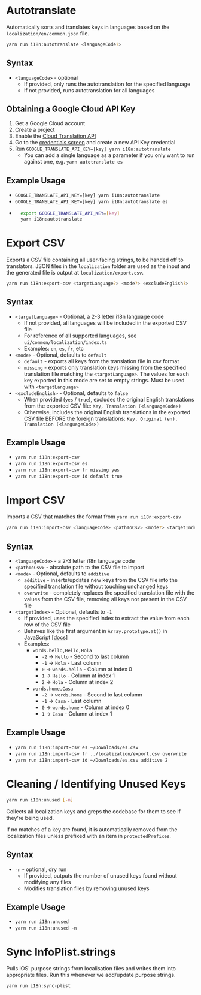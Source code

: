 # Autotranslate

Automatically sorts and translates keys in languages based on the `localization/en/common.json` file.

```bash
yarn run i18n:autotranslate <languageCode?>
```

## Syntax

-   `<languageCode>` - optional
    -   If provided, only runs the autotranslation for the specified language
    -   If not provided, runs autotranslation for all languages

## Obtaining a Google Cloud API Key

1. Get a Google Cloud account
2. Create a project
3. Enable the [Cloud Translation API](https://console.cloud.google.com/apis/api/translate.googleapis.com)
4. Go to the [credentials screen](https://console.cloud.google.com/apis/credentials) and create a new API Key credential
5. Run `GOOGLE_TRANSLATE_API_KEY=[key] yarn i18n:autotranslate`
    - You can add a single language as a parameter if you only want to run against one, e.g. `yarn autotranslate es`

## Example Usage

-   `GOOGLE_TRANSLATE_API_KEY=[key] yarn i18n:autotranslate`
-   `GOOGLE_TRANSLATE_API_KEY=[key] yarn i18n:autotranslate es`
-   ```bash
      export GOOGLE_TRANSLATE_API_KEY=[key]
      yarn i18n:autotranslate
    ```

# Export CSV

Exports a CSV file containing all user-facing strings, to be handed off to translators. JSON files in the `localization` folder are used as the input and the generated file is output at `localization/export.csv`.

```bash
yarn run i18n:export-csv <targetLanguage?> <mode?> <excludeEnglish?>
```

## Syntax

-   `<targetLanguage>` - Optional, a 2-3 letter i18n language code
    -   If not provided, all languages will be included in the exported CSV file
    -   For reference of all supported languages, see `ui/common/localization/index.ts`
    -   Examples: `en`, `es`, `fr`, etc
-   `<mode>` - Optional, defaults to `default`
    -   `default` - exports all keys from the translation file in csv format
    -   `missing` - exports only translation keys missing from the specified translation file matching the `<targetLanguage>`. The values for each key exported in this mode are set to empty strings. Must be used with `<targetLanguage>`
-   `<excludeEnglish>` - Optional, defaults to `false`
    -   When provided (`yes` / `true`), excludes the original English translations from the exported CSV file: `Key, Translation (<languageCode>)`
    -   Otherwise, includes the original English translations in the exported CSV file BEFORE the foreign translations: `Key, Original (en), Translation (<languageCode>)`

## Example Usage

-   `yarn run i18n:export-csv`
-   `yarn run i18n:export-csv es`
-   `yarn run i18n:export-csv fr missing yes`
-   `yarn run i18n:export-csv id default true`

# Import CSV

Imports a CSV that matches the format from `yarn run i18n:export-csv`

```bash
yarn run i18n:import-csv <languageCode> <pathToCsv> <mode?> <targetIndex?>
```

## Syntax

-   `<languageCode>` - a 2-3 letter i18n language code
-   `<pathToCsv>` - absolute path to the CSV file to import
-   `<mode>` - Optional, defaults to `additive`
    -   `additive` - inserts/updates new keys from the CSV file into the specified translation file without touching unchanged keys
    -   `overwrite` - completely replaces the specified translation file with the values from the CSV file, removing all keys not present in the CSV file
-   `<targetIndex>` - Optional, defaults to `-1`
    -   If provided, uses the specified index to extract the value from each row of the CSV file
    -   Behaves like the first argument in `Array.prototype.at()` in JavaScript [[docs]](https://developer.mozilla.org/en-US/docs/Web/JavaScript/Reference/Global_Objects/Array/at)
    -   Examples:
        -   `words.hello,Hello,Hola`
            -   `-2` -> `Hello` - Second to last column
            -   `-1` -> `Hola` - Last column
            -   `0` -> `words.hello` - Column at index 0
            -   `1` -> `Hello` - Column at index 1
            -   `2` -> `Hola` - Column at index 2
        -   `words.home,Casa`
            -   `-2` -> `words.home` - Second to last column
            -   `-1` -> `Casa` - Last column
            -   `0` -> `words.home` - Column at index 0
            -   `1` -> `Casa` - Column at index 1

## Example Usage

-   `yarn run i18n:import-csv es ~/Downloads/es.csv`
-   `yarn run i18n:import-csv fr ../localization/export.csv overwrite`
-   `yarn run i18n:import-csv id ~/Downloads/es.csv additive 2`

# Cleaning / Identifying Unused Keys

```bash
yarn run i18n:unused [-n]
```

Collects all localization keys and greps the codebase for them to see if they're being used.

If no matches of a key are found, it is automatically removed from the localization files unless prefixed with an item in `protectedPrefixes`.

## Syntax

-   `-n` - optional, dry run
    -   If provided, outputs the number of unused keys found without modifying any files
    -   Modifies translation files by removing unused keys

## Example Usage

-   `yarn run i18n:unused`
-   `yarn run i18n:unused -n`

# Sync InfoPlist.strings

Pulls iOS' purpose strings from localisation files and writes them into appropriate files. Run this whenever we add/update purpose strings.

```bash
yarn run i18n:sync-plist
```
